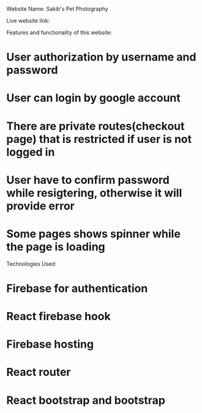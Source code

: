 Website Name: Sakib's Pet Photography

Live website link:

Features and functionality of this website:

# User authorization by username and password

# User can login by google account

# There are private routes(checkout page) that is restricted if user is not logged in

# User have to confirm password while resigtering, otherwise it will provide error

# Some pages shows spinner while the page is loading

Technologies Used:

# Firebase for authentication

# React firebase hook

# Firebase hosting

# React router

# React bootstrap and bootstrap


